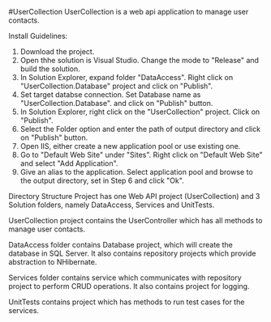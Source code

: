 #UserCollection
UserCollection is a web api application to manage user contacts. 

Install Guidelines:
1. Download the project.
2. Open thhe solution is Visual Studio. Change the mode to "Release" and build the solution.
3. In Solution Explorer, expand folder "DataAccess". Right click on "UserCollection.Database" project and click on "Publish".
4. Set target databse connection. Set Database name as "UserCollection.Database". and click on "Publish" button.
5. In Solution Explorer, right click on the "UserCollection" project. Click on "Publish".
6. Select the Folder option and enter the path of output directory and click on "Publish" button.
7. Open IIS, either create a new application pool or use existing one.
8. Go to "Default Web Site" under "Sites". Right click on "Default Web Site" and select "Add Application".
9. Give an alias to the application. Select application pool and browse to the output directory, set in Step 6 and click "Ok".

Directory Structure
Project has one Web API project (UserCollection) and 3 Solution folders, namely DataAccess, Services and UnitTests.

UserCollection project contains the UserController which has all methods to manage user contacts.

DataAccess folder contains Database project, which will create the database in SQL Server.
It also contains repository projects which provide abstraction to NHibernate.

Services folder contains service which communicates with repository project to perform CRUD operations. It also contains project for logging.

UnitTests contains project which has methods to run test cases for the services.



